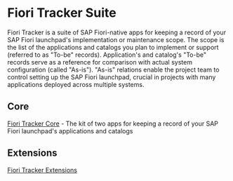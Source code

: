 # Fiori Tracker Suite

Fiori Tracker is a suite of SAP Fiori-native apps for keeping a record of your SAP Fiori launchpad's implementation or maintenance scope. The scope is the list of the applications and catalogs you plan to implement or support (referred to as "To-be" records). Application's and catalog's "To-be" records serve as a reference for comparison with actual system configuration (called "As-is"). "As-is" relations enable the project team to control setting up the SAP Fiori launchpad, crucial in projects with many applications deployed across multiple systems.

## Core 
[Fiori Tracker Core](../../../../core/SPS02/main.md) - The kit of two apps for keeping a record of your SAP Fiori launchpad's applications and catalogs

## Extensions
[Fiori Tracker Extensions](../../ext/FPS01/main.md)

